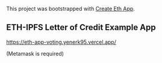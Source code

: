 This project was bootstrapped with [Create Eth App](https://github.com/paulrberg/create-eth-app).

## ETH-IPFS Letter of Credit Example App

https://eth-app-voting.yenerk95.vercel.app/

(Metamask is required)





